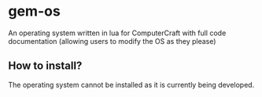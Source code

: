 # gem-os
An operating system written in lua for ComputerCraft with full code documentation (allowing users to modify the OS as they please)

How to install?
---------------
The operating system cannot be installed as it is currently being developed.
